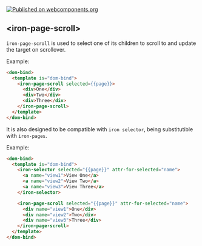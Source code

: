 [![Published on webcomponents.org](https://img.shields.io/badge/webcomponents.org-published-blue.svg)](https://www.webcomponents.org/element/chrisjagoda/iron-page-scroll)

## &lt;iron-page-scroll&gt;

`iron-page-scroll` is used to select one of its children to scroll to and update the target on scrollover.

Example:

```html
<dom-bind>
  <template is="dom-bind">
    <iron-page-scroll selected={{page}}>
      <div>One</div>
      <div>Two</div>
      <div>Three</div>
    </iron-page-scroll>
  </template>
</dom-bind>  
```

It is also designed to be compatible with `iron selector`, being substitutible with `iron-pages`.

Example:

```html
<dom-bind>
  <template is="dom-bind">
    <iron-selector selected="{{page}}" attr-for-selected="name">
      <a name="view1">View One</a>
      <a name="view2">View Two</a>
      <a name="view3">View Three</a>
    </iron-selector>

    <iron-page-scroll selected="{{page}}" attr-for-selected="name">
      <div name="view1">One</div>
      <div name="view2">Two</div>
      <div name="view3">Three</div>
    </iron-page-scroll>
  </template>
</dom-bind>
```
